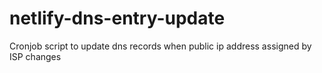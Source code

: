 # netlify-dns-entry-update

Cronjob script to update dns records when public ip address assigned by ISP changes
